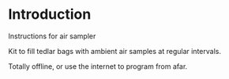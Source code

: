 
# Introduction

Instructions for air sampler

Kit to fill tedlar bags with ambient air samples at regular intervals.

Totally offline, or use the internet to program from afar.